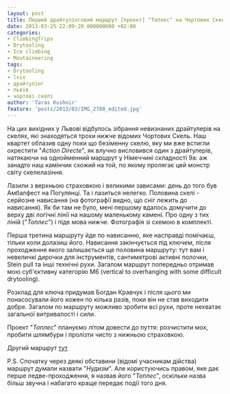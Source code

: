 ```yaml
---
layout: post
title: Перший драйтулінговий маршрут [проект] "Топлес" на Чортових Скелях у Львові
date: 2013-03-25 22:09:20.000000000 +02:00
categories:
- ClimbingTrips
- Drytooling
- Ice climbing
- Moutaineering
tags:
- Drytooling
- lviv
- драйтулінг
- львів
- чортові скелі
author: 'Taras Kushnir'
feature: 'posts/2013/03/IMG_2780_edited.jpg'
---
```


На цих вихідних у Львові відбулось зібрання невизнаних драйтулерів на скелях, які знаходяться трохи нижче відомих Чортових Скель. Наш квартет облазив одну поки що безіменну скелю, яку ми вже встигли охрестити "<em>Action Directe</em>", як влучно висловився один з драйтулерів, натякаючи на однойменний маршрут у Німеччині складності 9а: аж занадто наш камінчик схожий на той, по якому пролягає цей монстр світу скелелазіння.

Лазили з верхньою страховкою і великими зависами: день до того був Амбалфест на Погулянці. Та і лазиться нелегко. Половина скелі - серйозне нависання (на фотографії видно, що сніг лежить до нависання). Як би там не було, мені першому вдалось домучити до верху дві логічні лінії на нашому маленькому камені. Про одну з тих ліній ("<em>Топлес</em>") і піде мова нижче. Фотографія зі схемою в комплекті.

<!--more-->

Перша третина маршруту йде по нависанню, яке насправді помічаєш, тільки коли долазиш його. Нависання закінчується під ключем, після проходження якого залишається ще половина маршруту: тут вам і невеличкі дирочки для інструментів, сантиметрові активні полочки, Stein pull та інші технічні рухи. Загалом маршрут попередньо отримав мою суб'єктивну категорію M6 (vertical to overhanging with some difficult drytooling).

Розклад для ключа придумав Богдан Кравчук і після цього ми понасосували його кожен по кілька разів, поки він не став виходити добре. Загалом по маршруту можливо зробити всі рухи, проте нехватає загальної витривалості і сили.

Проект "<em>Топлес</em>" плануємо літом довести до пуття: розчистити мох, пробити шлямбури і пролізти чисто з нижньою страховкою.

Другий маршрут <a title="“Пісок на зубах” [проект] М5 на Чортових скелях" href="http://jamming.com.ua/%d0%bf%d1%96%d1%81%d0%be%d0%ba-%d0%bd%d0%b0-%d0%b7%d1%83%d0%b1%d0%b0%d1%85-%d0%bf%d1%80%d0%be%d0%b5%d0%ba%d1%82-%d0%bc5-%d0%bd%d0%b0-%d1%87%d0%be%d1%80%d1%82%d0%be%d0%b2%d0%b8%d1%85-%d1%81%d0%ba/" target="_blank">тут</a>

P.S. Спочатку через деякі обставини (відомі учасникам дійства) маршрут думали назвати "<em>Нудизм</em>". Але користуючись правом, яке дає перше ледве-проходження, я назвав його "<em>Топлес</em>", оскільки назва більш звучна і набагато краще передає події того дня.
